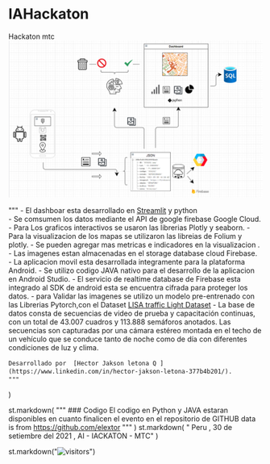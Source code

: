 # IAHackaton
Hackaton mtc
![Aquí la descripción de la imagen por si no carga](https://github.com/elextor/IAHackaton/blob/main/diagrama.png)


  """
    - El dashboar esta desarrollado en [Streamlit](https://streamlit.io/) y python    
    - Se comsumen los datos mediante el API de google firebase Google Cloud.
    - Para Los graficos interactivos se usaron las librerias Plotly y seaborn.
    - Para la visualizacion de los mapas se utilizaron las libreias de Folium y plotly.
    - Se pueden agregar mas metricas e indicadores en la visualizacion . 
    - Las imagenes estan almacenadas en el storage database cloud Firebase.
    - La aplicacion movil esta desarrollada integramente para la plataforma Android.
    - Se utilizo codigo JAVA nativo para el desarrollo de la aplicacion en Android Studio.
    - El servicio de realtime database de Firebase esta integrado al SDK de android esta se encuentra cifrada para proteger los datos.
    - para Validar las imagenes se utilizo un modelo pre-entrenado con las Librerias Pytorch,con el Dataset [LISA traffic Light Dataset](https://www.kaggle.com/mbornoe/lisa-traffic-light-dataset) 
    - La base de datos consta de secuencias de video de prueba y capacitación continuas, con un total de 43.007 cuadros y 113.888 semáforos anotados. Las secuencias son capturadas por una cámara estéreo montada en el techo de un vehículo que se conduce tanto de noche como de día con diferentes condiciones de luz y clima.
     
    
   
    Desarrollado por  [Hector Jakson letona Q ](https://www.linkedin.com/in/hector-jakson-letona-377b4b201/). 
    """
)

st.markdown(
    """
    ### Codigo 
    El codigo en Python y JAVA estaran disponibles en cuanto finalicen el evento en el repositorio de GITHUB data is from  https://github.com/elextor
    """
)
st.markdown(
    " Peru , 30 de setiembre del 2021 , AI - IACKATON - MTC"
)


st.markdown("![visitors](https://visitor-badge.glitch.me/badge?page_id=remingm.covid)")
